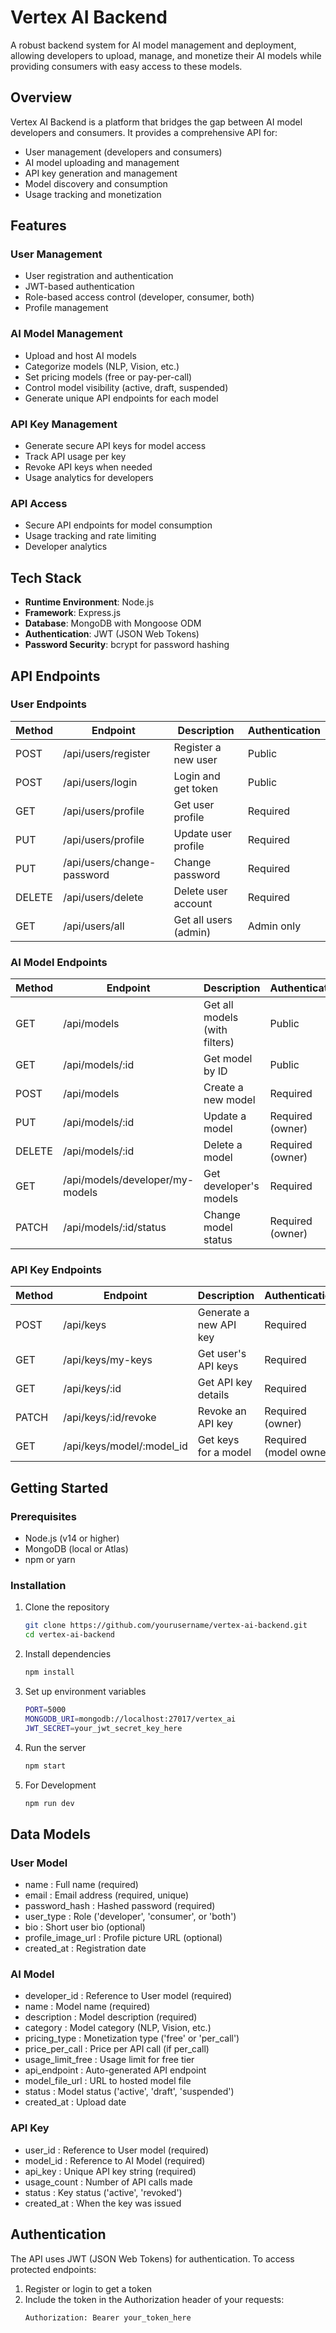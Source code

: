 # Vertex AI Backend

A robust backend system for AI model management and deployment, allowing developers to upload, manage, and monetize their AI models while providing consumers with easy access to these models.

## Overview

Vertex AI Backend is a platform that bridges the gap between AI model developers and consumers. It provides a comprehensive API for:

- User management (developers and consumers)
- AI model uploading and management
- API key generation and management
- Model discovery and consumption
- Usage tracking and monetization

## Features

### User Management
- User registration and authentication
- JWT-based authentication
- Role-based access control (developer, consumer, both)
- Profile management

### AI Model Management
- Upload and host AI models
- Categorize models (NLP, Vision, etc.)
- Set pricing models (free or pay-per-call)
- Control model visibility (active, draft, suspended)
- Generate unique API endpoints for each model

### API Key Management
- Generate secure API keys for model access
- Track API usage per key
- Revoke API keys when needed
- Usage analytics for developers

### API Access
- Secure API endpoints for model consumption
- Usage tracking and rate limiting
- Developer analytics

## Tech Stack

- **Runtime Environment**: Node.js
- **Framework**: Express.js
- **Database**: MongoDB with Mongoose ODM
- **Authentication**: JWT (JSON Web Tokens)
- **Password Security**: bcrypt for password hashing

## API Endpoints

### User Endpoints

| Method | Endpoint | Description | Authentication |
|--------|----------|-------------|----------------|
| POST | /api/users/register | Register a new user | Public |
| POST | /api/users/login | Login and get token | Public |
| GET | /api/users/profile | Get user profile | Required |
| PUT | /api/users/profile | Update user profile | Required |
| PUT | /api/users/change-password | Change password | Required |
| DELETE | /api/users/delete | Delete user account | Required |
| GET | /api/users/all | Get all users (admin) | Admin only |

### AI Model Endpoints

| Method | Endpoint | Description | Authentication |
|--------|----------|-------------|----------------|
| GET | /api/models | Get all models (with filters) | Public |
| GET | /api/models/:id | Get model by ID | Public |
| POST | /api/models | Create a new model | Required |
| PUT | /api/models/:id | Update a model | Required (owner) |
| DELETE | /api/models/:id | Delete a model | Required (owner) |
| GET | /api/models/developer/my-models | Get developer's models | Required |
| PATCH | /api/models/:id/status | Change model status | Required (owner) |

### API Key Endpoints

| Method | Endpoint | Description | Authentication |
|--------|----------|-------------|----------------|
| POST | /api/keys | Generate a new API key | Required |
| GET | /api/keys/my-keys | Get user's API keys | Required |
| GET | /api/keys/:id | Get API key details | Required |
| PATCH | /api/keys/:id/revoke | Revoke an API key | Required (owner) |
| GET | /api/keys/model/:model_id | Get keys for a model | Required (model owner) |

## Getting Started

### Prerequisites

- Node.js (v14 or higher)
- MongoDB (local or Atlas)
- npm or yarn

### Installation

1. Clone the repository
    ```bash
    git clone https://github.com/yourusername/vertex-ai-backend.git
    cd vertex-ai-backend
    ```

2. Install dependencies
    ```bash
    npm install
    ```

3. Set up environment variables
    ```bash
    PORT=5000
    MONGODB_URI=mongodb://localhost:27017/vertex_ai
    JWT_SECRET=your_jwt_secret_key_here
    ``` 

4. Run the server
    ```bash
    npm start
    ```
5. For Development
    ```bash
    npm run dev
    ```
## Data Models
### User Model
- name : Full name (required)
- email : Email address (required, unique)
- password_hash : Hashed password (required)
- user_type : Role ('developer', 'consumer', or 'both')
- bio : Short user bio (optional)
- profile_image_url : Profile picture URL (optional)
- created_at : Registration date

### AI Model
- developer_id : Reference to User model (required)
- name : Model name (required)
- description : Model description (required)
- category : Model category (NLP, Vision, etc.)
- pricing_type : Monetization type ('free' or 'per_call')
- price_per_call : Price per API call (if per_call)
- usage_limit_free : Usage limit for free tier
- api_endpoint : Auto-generated API endpoint
- model_file_url : URL to hosted model file
- status : Model status ('active', 'draft', 'suspended')
- created_at : Upload date

### API Key
- user_id : Reference to User model (required)
- model_id : Reference to AI Model (required)
- api_key : Unique API key string (required)
- usage_count : Number of API calls made
- status : Key status ('active', 'revoked')
- created_at : When the key was issued

## Authentication
The API uses JWT (JSON Web Tokens) for authentication. To access protected endpoints:

1. Register or login to get a token
2. Include the token in the Authorization header of your requests:
    ```bash
    Authorization: Bearer your_token_here
    ```
